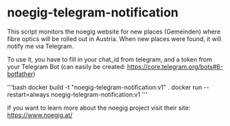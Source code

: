 # noegig-telegram-notification

This script monitors the noegig website for new places (Gemeinden) where fibre optics will be rolled out in Austria.
When new places were found, it will notify me via Telegram.

To use it, you have to fill in your chat_id from telegram, and a token from your Telegram Bot (can easily be created: https://core.telegram.org/bots#6-botfather)

'''bash
docker build -t "noegig-telegram-notification:v1" .
docker run --restart=always noegig-telegram-notification:v1
'''


If you want to learn more about the noegig project visit their site: https://www.noegig.at/

